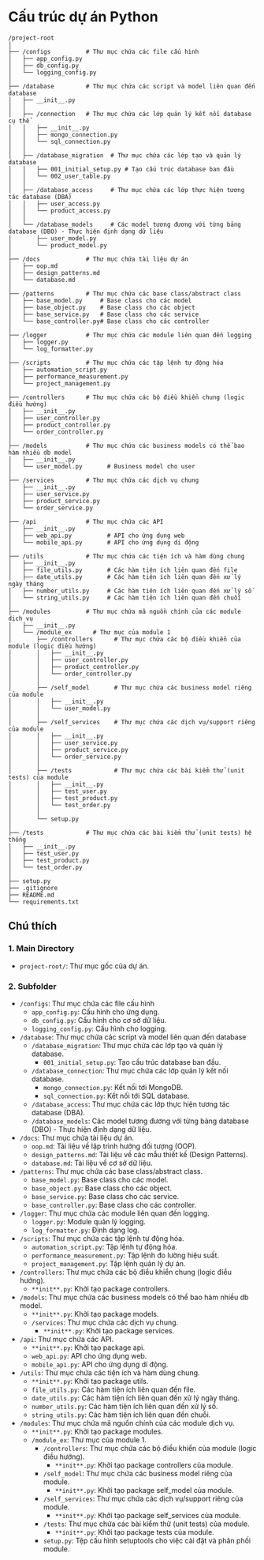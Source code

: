 # Cấu trúc dự án Python

```
/project-root
│
├── /configs          # Thư mục chứa các file cấu hình
│   ├── app_config.py
│   ├── db_config.py
│   └── logging_config.py
│
├── /database         # Thư mục chứa các script và model liên quan đến database
│   ├── __init__.py
│   │
│   ├── /connection   # Thư mục chứa các lớp quản lý kết nối database cụ thể
│   │   ├── __init__.py
│   │   ├── mongo_connection.py
│   │   └── sql_connection.py
│   │
│   ├── /database_migration  # Thư mục chứa các lớp tạo và quản lý database
│   │   ├── 001_initial_setup.py # Tạo cấu trúc database ban đầu
│   │   └── 002_user_table.py
│   │
│   ├── /database_access     # Thư mục chứa các lớp thực hiện tương tác database (DBA)
│   │   ├── user_access.py
│   │   └── product_access.py
│   │
│   └── /database_models     # Các model tương đương với từng bảng database (DBO) - Thực hiện định dạng dữ liệu
│       ├── user_model.py
│       └── product_model.py
│
├── /docs             # Thư mục chứa tài liệu dự án
│   ├── oop.md
│   ├── design_patterns.md
│   └── database.md
│
├── /patterns         # Thư mục chứa các base class/abstract class
│   ├── base_model.py     # Base class cho các model
│   ├── base_object.py    # Base class cho các object
│   ├── base_service.py   # Base class cho các service
│   └── base_controller.py# Base class cho các controller
│
├── /logger           # Thư mục chứa các module liên quan đến logging
│   ├── logger.py
│   └── log_formatter.py
│
├── /scripts          # Thư mục chứa các tập lệnh tự động hóa
│   ├── automation_script.py
│   ├── performance_measurement.py
│   └── project_management.py
│
├── /controllers      # Thư mục chứa các bộ điều khiển chung (logic điều hướng)
│   ├── __init__.py
│   ├── user_controller.py
│   ├── product_controller.py
│   └── order_controller.py
│
├── /models           # Thư mục chứa các business models có thể bao hàm nhiều db model
│   ├── __init__.py
│   └── user_model.py       # Business model cho user
│
├── /services         # Thư mục chứa các dịch vụ chung
│   ├── __init__.py
│   ├── user_service.py
│   ├── product_service.py
│   └── order_service.py
│
├── /api              # Thư mục chứa các API
│   ├── __init__.py
│   ├── web_api.py          # API cho ứng dụng web
│   └── mobile_api.py       # API cho ứng dụng di động
│
├── /utils            # Thư mục chứa các tiện ích và hàm dùng chung
│   ├── __init__.py
│   ├── file_utils.py       # Các hàm tiện ích liên quan đến file
│   ├── date_utils.py       # Các hàm tiện ích liên quan đến xử lý ngày tháng
│   ├── number_utils.py     # Các hàm tiện ích liên quan đến xử lý số
│   └── string_utils.py     # Các hàm tiện ích liên quan đến chuỗi
│
├── /modules          # Thư mục chứa mã nguồn chính của các module dịch vụ
│   ├── __init__.py
│   └── /module_ex      # Thư mục của module 1
│       ├── /controllers      # Thư mục chứa các bộ điều khiển của module (logic điều hướng)
│       │   ├── __init__.py
│       │   ├── user_controller.py
│       │   ├── product_controller.py
│       │   └── order_controller.py
│       │
│       ├── /self_model       # Thư mục chứa các business model riêng của module
│       │   ├── __init__.py
│       │   └── user_model.py
│       │
│       ├── /self_services    # Thư mục chứa các dịch vụ/support riêng của module
│       │   ├── __init__.py
│       │   ├── user_service.py
│       │   ├── product_service.py
│       │   └── order_service.py
│       │
│       ├── /tests            # Thư mục chứa các bài kiểm thử (unit tests) của module
│       │   ├── __init__.py
│       │   ├── test_user.py
│       │   ├── test_product.py
│       │   └── test_order.py
│       │
│       └── setup.py
│
├── /tests            # Thư mục chứa các bài kiểm thử (unit tests) hệ thống
│   ├── __init__.py
│   ├── test_user.py
│   ├── test_product.py
│   └── test_order.py
│
├── setup.py
├── .gitignore
├── README.md
└── requirements.txt
```

## Chú thích

### 1. Main Directory

- `project-root/`: Thư mục gốc của dự án.

### 2. Subfolder

- `/configs`: Thư mục chứa các file cấu hình
  - `app_config.py`: Cấu hình cho ứng dụng.
  - `db_config.py`: Cấu hình cho cơ sở dữ liệu.
  - `logging_config.py`: Cấu hình cho logging.
- `/database`: Thư mục chứa các script và model liên quan đến database
  - `/database_migration`: Thư mục chứa các lớp tạo và quản lý database.
    - `001_initial_setup.py`: Tạo cấu trúc database ban đầu.
  - `/database_connection`: Thư mục chứa các lớp quản lý kết nối database.
    - `mongo_connection.py`: Kết nối tới MongoDB.
    - `sql_connection.py`: Kết nối tới SQL database.
  - `/database_access`: Thư mục chứa các lớp thực hiện tương tác database (DBA).
  - `/database_models`: Các model tương đương với từng bảng database (DBO) - Thực hiện định dạng dữ liệu.
- `/docs`: Thư mục chứa tài liệu dự án.
  - `oop.md`: Tài liệu về lập trình hướng đối tượng (OOP).
  - `design_patterns.md`: Tài liệu về các mẫu thiết kế (Design Patterns).
  - `database.md`: Tài liệu về cơ sở dữ liệu.
- `/patterns`: Thư mục chứa các base class/abstract class.
  - `base_model.py`: Base class cho các model.
  - `base_object.py`: Base class cho các object.
  - `base_service.py`: Base class cho các service.
  - `base_controller.py`: Base class cho các controller.
- `/logger`: Thư mục chứa các module liên quan đến logging.
  - `logger.py`: Module quản lý logging.
  - `log_formatter.py`: Định dạng log.
- `/scripts`: Thư mục chứa các tập lệnh tự động hóa.
  - `automation_script.py`: Tập lệnh tự động hóa.
  - `performance_measurement.py`: Tập lệnh đo lường hiệu suất.
  - `project_management.py`: Tập lệnh quản lý dự án.
- `/controllers`: Thư mục chứa các bộ điều khiển chung (logic điều hướng).
  - `**init**.py`: Khởi tạo package controllers.
- `/models`: Thư mục chứa các business models có thể bao hàm nhiều db model.
  - `**init**.py`: Khởi tạo package models.
  - `/services`: Thư mục chứa các dịch vụ chung.
    - `**init**.py`: Khởi tạo package services.
- `/api`: Thư mục chứa các API.
  - `**init**.py`: Khởi tạo package api.
  - `web_api.py`: API cho ứng dụng web.
  - `mobile_api.py`: API cho ứng dụng di động.
- `/utils`: Thư mục chứa các tiện ích và hàm dùng chung.
  - `**init**.py`: Khởi tạo package utils.
  - `file_utils.py`: Các hàm tiện ích liên quan đến file.
  - `date_utils.py`: Các hàm tiện ích liên quan đến xử lý ngày tháng.
  - `number_utils.py`: Các hàm tiện ích liên quan đến xử lý số.
  - `string_utils.py`: Các hàm tiện ích liên quan đến chuỗi.
- `/modules`: Thư mục chứa mã nguồn chính của các module dịch vụ.
  - `**init**.py`: Khởi tạo package modules.
  - `/module_ex`: Thư mục của module 1.
    - `/controllers`: Thư mục chứa các bộ điều khiển của module (logic điều hướng).
      - `**init**.py`: Khởi tạo package controllers của module.
    - `/self_model`: Thư mục chứa các business model riêng của module.
      - `**init**.py`: Khởi tạo package self_model của module.
    - `/self_services`: Thư mục chứa các dịch vụ/support riêng của module.
      - `**init**.py`: Khởi tạo package self_services của module.
    - `/tests`: Thư mục chứa các bài kiểm thử (unit tests) của module.
      - `**init**.py`: Khởi tạo package tests của module.
    - `setup.py`: Tệp cấu hình setuptools cho việc cài đặt và phân phối module.
